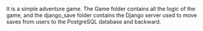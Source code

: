 It is a simple adventure game. The Game folder contains all the logic of the game, and the django_save folder contains the Django server used to move saves from users to the PostgreSQL database and backward.

